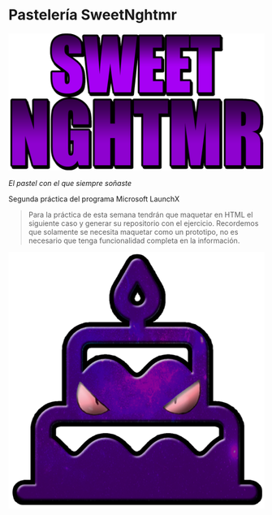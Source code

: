 # Pastelería SweetNghtmr

![Letras-logo](assets/media/letras-logo.png)

_El pastel con el que siempre soñaste_

Segunda práctica del programa Microsoft LaunchX

> Para la práctica de esta semana tendrán que maquetar en HTML el siguiente caso y generar su repositorio con el ejercicio.
> Recordemos que solamente se necesita maquetar como un prototipo, no es necesario que tenga funcionalidad completa en la información.

![Imagen-logo](assets/media/logo-negro.png)
